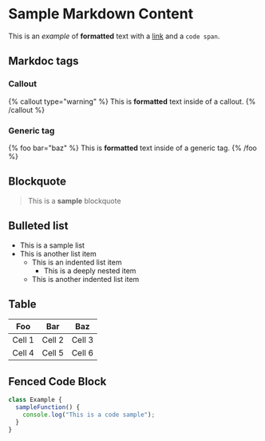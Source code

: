 # Sample Markdown Content

This is an *example* of **formatted** text with a [link](/doc) and a `code span`.

## Markdoc tags

### Callout

{% callout type="warning" %}
This is **formatted** text inside of a callout.
{% /callout %}

### Generic tag

{% foo bar="baz" %}
This is **formatted** text inside of a generic tag.
{% /foo %}

## Blockquote

> This is a **sample** blockquote

## Bulleted list

* This is a sample list
* This is another list item
    * This is an indented list item
        * This is a deeply nested item
    * This is another indented list item

## Table

| Foo | Bar | Baz |
| --- | --- | --- |
| Cell 1 | Cell 2 | Cell 3 |
| Cell 4 | Cell 5 | Cell 6 |

## Fenced Code Block

```javascript
class Example {
  sampleFunction() {
    console.log("This is a code sample");
  }
}
```